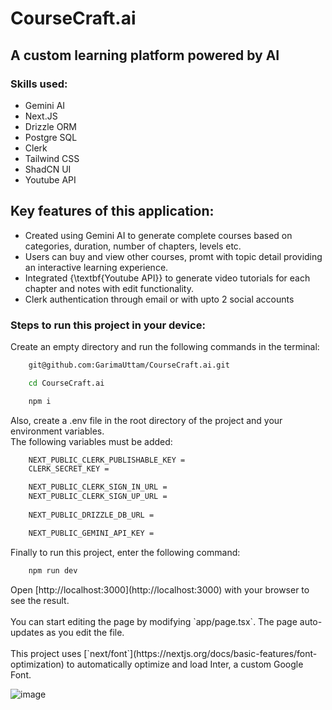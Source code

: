 <h1 class="text-6xl font-bold text-transparent bg-clip-text bg-gradient-to-r from-pink-500 to-purple-500">
        CourseCraft.ai
    </h1>
<h2> A custom learning platform powered by AI</h2>

<h3>Skills used: </h3>
<ul>
    <li>Gemini AI</li>
    <li>Next.JS</li>
    <li>Drizzle ORM</li>
    <li>Postgre SQL</li>
    <li>Clerk</li>
    <li>Tailwind CSS</li>
    <li>ShadCN UI</li>
    <li>Youtube API</li>
</ul>

<h2>Key features of this application: </h2>
<ul>
    <li>Created using Gemini AI to generate complete courses based on categories, duration, number of chapters, levels etc.</li>
    <li>Users can buy and view other courses, promt with topic detail providing an interactive learning experience.</Li>
    <li>Integrated {\textbf{Youtube API}} to generate video tutorials for each chapter and notes with edit functionality.</Li>
    <li>Clerk authentication through email or with upto 2 social accounts</Li>
</ul>

<h3>Steps to run this project in your device: </h3>
<p>Create an empty directory and run the following commands in the terminal: </p>

```bash
    git@github.com:GarimaUttam/CourseCraft.ai.git

    cd CourseCraft.ai

    npm i
```

<p>Also, create a .env file in the root directory of the project and your environment variables. <br/> The following variables must be added: </p>

```bash
    NEXT_PUBLIC_CLERK_PUBLISHABLE_KEY =
    CLERK_SECRET_KEY =

    NEXT_PUBLIC_CLERK_SIGN_IN_URL =
    NEXT_PUBLIC_CLERK_SIGN_UP_URL =
    
    NEXT_PUBLIC_DRIZZLE_DB_URL = 

    NEXT_PUBLIC_GEMINI_API_KEY = 

```

<p>Finally to run this project, enter the following command: </p>

```bash
    npm run dev
```


<p>Open [http://localhost:3000](http://localhost:3000) with your browser to see the result.<br/><br/>You can start editing the page by modifying `app/page.tsx`. The page auto-updates as you edit the file.<br/></br>This project uses [`next/font`](https://nextjs.org/docs/basic-features/font-optimization) to automatically optimize and load Inter, a custom Google Font.
</p>

![image](https://github.com/user-attachments/assets/309926c8-4f04-430f-b0a5-fee28fdc9c64)
